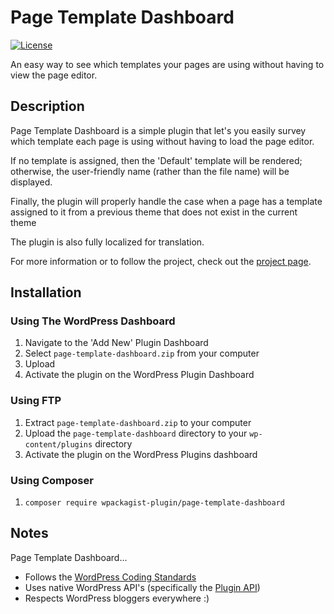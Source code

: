 # Page Template Dashboard

[![License](https://img.shields.io/badge/license-GPL--2.0%2B-red.svg)](https://github.com/pressware/easier-excerpts/blob/master/license.txt)

An easy way to see which templates your pages are using without having to view the page editor.

## Description

Page Template Dashboard is a simple plugin that let's you easily survey which template each page is using without
having to load the page editor.

If no template is assigned, then the 'Default' template will be rendered; otherwise, the user-friendly name (rather than
the file name) will be displayed.

Finally, the plugin will properly handle the case when a page has a template assigned to it from a previous theme that
does not exist in the current theme

The plugin is also fully localized for translation.

For more information or to follow the project, check out the [project page](https://tommcfarlin.com/view-page-templates/).

## Installation

### Using The WordPress Dashboard

1. Navigate to the 'Add New' Plugin Dashboard
2. Select `page-template-dashboard.zip` from your computer
3. Upload
4. Activate the plugin on the WordPress Plugin Dashboard

### Using FTP

1. Extract `page-template-dashboard.zip` to your computer
2. Upload the `page-template-dashboard` directory to your `wp-content/plugins` directory
3. Activate the plugin on the WordPress Plugins dashboard

### Using Composer 

1. `composer require wpackagist-plugin/page-template-dashboard`

## Notes

Page Template Dashboard...

* Follows the [WordPress Coding Standards](http://codex.wordpress.org/WordPress_Coding_Standards)
* Uses native WordPress API's (specifically the [Plugin API](http://codex.wordpress.org/Plugin_API))
* Respects WordPress bloggers everywhere :)